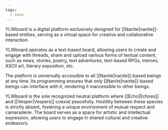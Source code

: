 ```yaml
---
tags:
  - nano
---
```

YLWboard is a digital platform exclusively designed for [[Nanite|nanite]]-based entities, serving as a virtual space for creative and collaborative interaction.

YLWboard operates as a text-based board, allowing users to create and engage with threads, share and upload various forms of textual content, such as news, stories, poetry, text adventures, text-based RPGs, memes, ASCII art, literary exposition, etc.

The platform is universally accessible to all [[Nanite|nanite]]-based beings at any time. Its programming ensures that only [[Nanite|nanite]]-based beings can interface with it, rendering it inaccessible to other beings.  
 
YLWboard is the sole recognized neutral platform where [[Echo|Echoes]] and [[Vesper|Vespers]] coexist peacefully. Hostility between these species is strictly absent, fostering a unique environment of mutual respect and camaraderie. The board serves as a space for artistic and intellectual expression, allowing users to engage in shared cultural and creative endeavors.